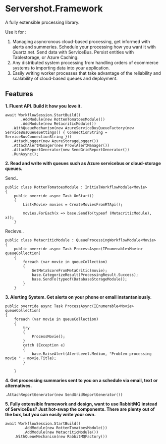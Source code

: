 Servershot.Framework
==============

A fully extensible processing library. 

Use it for :

1. Managing asyncronous cloud-based processing, get informed with alerts and summeries. Schedule your processing how you want it with Quartz.net. Send data with ServiceBus. Persist entities with Tablestorage, or Azure Caching.
2. Any distributed system processing from handling orders of ecommerce systems to importing data into your application.
3. Easily writing worker processes that take advantage of the reliability and scalability of cloud-based queues and deployment.

Features
---------
<b>1. Fluent API. Build it how you love it.</b>
```
await WorkflowSession.StartBuild()
       .AddModule(new RottenTomatoesModule())
       .AddModule(new MetacriticModule())
   .WithQueueMechanism(new AzureServiceBusQueueFactory(new ServiceBusQueueSettings() { ConnectionString = ServiceBusConnectionString }))
   .AttachLogger(new AzureStorageLogger())
   .AttachAlertManager(new ProwlAlertManager())
   .AttachReportGenerator(new SendGridReportGenerator())
   .RunAsync();
```
 
<b>2. Read and write with queues such as Azure servicebus or cloud-storage queues. </b>

Send..
```
public class RottenTomatoesModule : InitialWorkflowModule<Movie>
{
    public override async Task OnStart()
    {
        List<Movie> movies = CreateMoviesFromRTApi();

        movies.ForEach(x => base.SendTo(typeof (MetacriticModule), x));
    }
```
Recieve..
```
public class MetacriticModule : QueueProcessingWorkflowModule<Movie>
{
    public override async Task ProcessAsync(IEnumerable<Movie> queueCollection)
    {
        foreach (var movie in queueCollection)
        {
            GetMetaScoreFromMetaCritic(movie);
            base.CategorizeResult(ProcessingResult.Success);
            base.SendTo(typeof(DatabaseStorageModule));
        }
    }
```

<b>3.  Alerting System. Get alerts on your phone or email instantaniously.  </b>

```
public override async Task ProcessAsync(IEnumerable<Movie> queueCollection)
{
    foreach (var movie in queueCollection)
    {
        try
        {
            ProcessMovie();
        }
        catch (Exception e)
        {
            base.RaiseAlert(AlertLevel.Medium, "Problem processing movie " + movie.Title);
        }
            
    }
```

<b>4. Get processing summaries sent to you on a schedule via email, text or alternatives. </b> 

```
.AttachReportGenerator(new SendGridReportGenerator())
```

<b>5. Fully extensible framework and design, want to use RabbitMQ instead of ServiceBus? Just hot-swap the components. There are plenty out of the box, but you can easily write your own. </b>

```
await WorkflowSession.StartBuild()
        .AddModule(new RottenTomatoesModule())
        .AddModule(new MetacriticModule())
    .WithQueueMechanism(new RabbitMQFactory())
```

